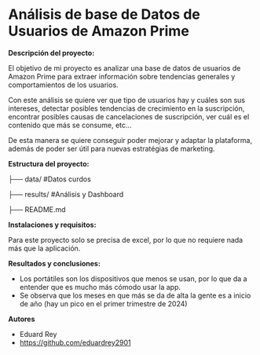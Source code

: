 # Análisis de base de Datos de Usuarios de Amazon Prime


**Descripción del proyecto:**

El objetivo de mi proyecto es analizar una base de datos de usuarios de Amazon Prime para extraer información sobre tendencias generales y comportamientos de los usuarios.

Con este análisis se quiere ver que tipo de usuarios hay y cuáles son sus intereses, detectar posibles tendencias de crecimiento en la suscripción, encontrar posibles causas de cancelaciones de suscripción, ver cuál es el contenido que más se consume, etc...

De esta manera se quiere conseguir poder mejorar y adaptar la plataforma, además de poder ser útil para nuevas estratégias de marketing.


**Estructura del proyecto:**

├── data/    #Datos curdos

├── results/    #Análisis y Dashboard

├── README.md



**Instalaciones y requisitos:**

Para este proyecto solo se precisa de excel, por lo que no requiere nada más que la aplicación.


**Resultados y conclusiones:**

  - Los portátiles son los dispositivos que menos se usan, por lo que da a entender que es mucho más cómodo usar la app.
  - Se observa que los meses en que más se da de alta la gente es a inicio de año (hay un pico en el primer trimestre de 2024)


**Autores**
  - Eduard Rey
  - https://github.com/eduardrey2901
